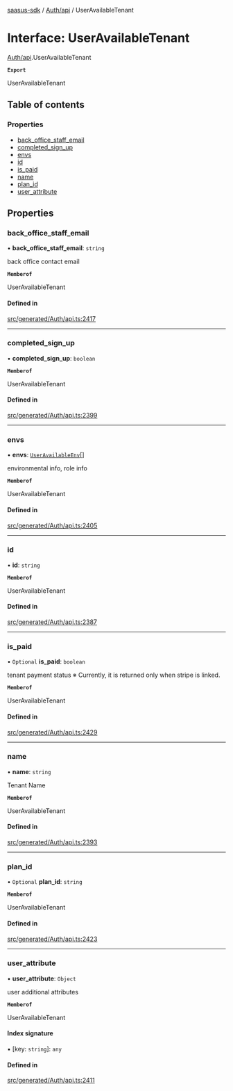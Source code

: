 [saasus-sdk](../README.md) / [Auth/api](../modules/Auth_api.md) / UserAvailableTenant

# Interface: UserAvailableTenant

[Auth/api](../modules/Auth_api.md).UserAvailableTenant

**`Export`**

UserAvailableTenant

## Table of contents

### Properties

- [back\_office\_staff\_email](Auth_api.UserAvailableTenant.md#back_office_staff_email)
- [completed\_sign\_up](Auth_api.UserAvailableTenant.md#completed_sign_up)
- [envs](Auth_api.UserAvailableTenant.md#envs)
- [id](Auth_api.UserAvailableTenant.md#id)
- [is\_paid](Auth_api.UserAvailableTenant.md#is_paid)
- [name](Auth_api.UserAvailableTenant.md#name)
- [plan\_id](Auth_api.UserAvailableTenant.md#plan_id)
- [user\_attribute](Auth_api.UserAvailableTenant.md#user_attribute)

## Properties

### back\_office\_staff\_email

• **back\_office\_staff\_email**: `string`

back office contact email

**`Memberof`**

UserAvailableTenant

#### Defined in

[src/generated/Auth/api.ts:2417](https://github.com/saasus-platform/saasus-sdk-javascript/blob/c6c266c/src/generated/Auth/api.ts#L2417)

___

### completed\_sign\_up

• **completed\_sign\_up**: `boolean`

**`Memberof`**

UserAvailableTenant

#### Defined in

[src/generated/Auth/api.ts:2399](https://github.com/saasus-platform/saasus-sdk-javascript/blob/c6c266c/src/generated/Auth/api.ts#L2399)

___

### envs

• **envs**: [`UserAvailableEnv`](Auth_api.UserAvailableEnv.md)[]

environmental info, role info

**`Memberof`**

UserAvailableTenant

#### Defined in

[src/generated/Auth/api.ts:2405](https://github.com/saasus-platform/saasus-sdk-javascript/blob/c6c266c/src/generated/Auth/api.ts#L2405)

___

### id

• **id**: `string`

**`Memberof`**

UserAvailableTenant

#### Defined in

[src/generated/Auth/api.ts:2387](https://github.com/saasus-platform/saasus-sdk-javascript/blob/c6c266c/src/generated/Auth/api.ts#L2387)

___

### is\_paid

• `Optional` **is\_paid**: `boolean`

tenant payment status ※ Currently, it is returned only when stripe is linked.

**`Memberof`**

UserAvailableTenant

#### Defined in

[src/generated/Auth/api.ts:2429](https://github.com/saasus-platform/saasus-sdk-javascript/blob/c6c266c/src/generated/Auth/api.ts#L2429)

___

### name

• **name**: `string`

Tenant Name

**`Memberof`**

UserAvailableTenant

#### Defined in

[src/generated/Auth/api.ts:2393](https://github.com/saasus-platform/saasus-sdk-javascript/blob/c6c266c/src/generated/Auth/api.ts#L2393)

___

### plan\_id

• `Optional` **plan\_id**: `string`

**`Memberof`**

UserAvailableTenant

#### Defined in

[src/generated/Auth/api.ts:2423](https://github.com/saasus-platform/saasus-sdk-javascript/blob/c6c266c/src/generated/Auth/api.ts#L2423)

___

### user\_attribute

• **user\_attribute**: `Object`

user additional attributes

**`Memberof`**

UserAvailableTenant

#### Index signature

▪ [key: `string`]: `any`

#### Defined in

[src/generated/Auth/api.ts:2411](https://github.com/saasus-platform/saasus-sdk-javascript/blob/c6c266c/src/generated/Auth/api.ts#L2411)
